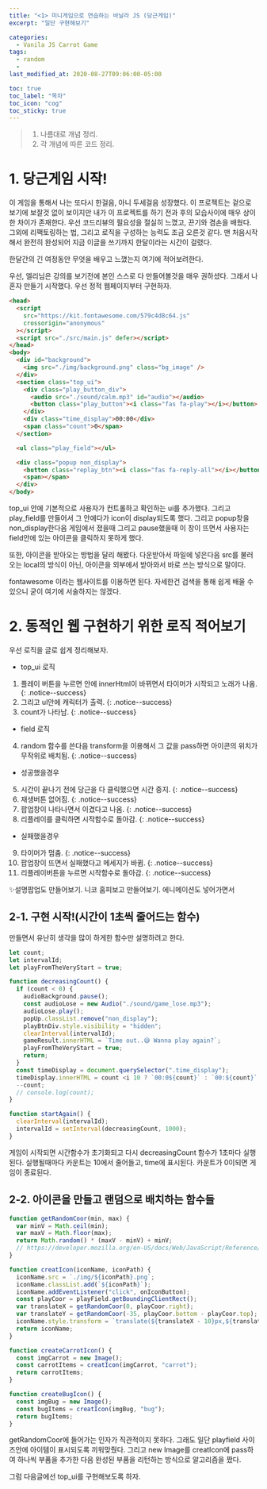 ```yaml
---
title: "<1> 미니게임으로 연습하는 바닐라 JS (당근게임)"
excerpt: "일단 구현해보기"

categories:
  - Vanila JS Carrot Game
tags:
  - random
  -
last_modified_at: 2020-08-27T09:06:00-05:00

toc: true
toc_label: "목차"
toc_icon: "cog"
toc_sticky: true
---
```


> 1. 나름대로 개념 정리.
> 2. 각 개념에 따른 코드 정리.

# 1. 당근게임 시작!

이 게임을 통해서 나는 또다시 한걸음, 아니 두세걸음 성장했다. 이 프로젝트는 겉으로 보기에 보잘것 없이 보이지만 내가 이 프로젝트를 하기 전과 후의 모습사이에 매우 상이한 차이가 존재한다. 우선 코드리뷰의 필요성을 절실히 느꼈고, 끈기와 겸손을 배웠다. 그외에 리팩토링하는 법, 그리고 로직을 구성하는 능력도 조금 오른것 같다. 맨 처음시작해서 완전히 완성되어 지금 이글을 쓰기까지 한달이라는 시간이 걸렸다.

한달간의 긴 여정동안 무엇을 배우고 느꼈는지 여기에 적어보려한다.

우선, 엘리님은 강의를 보기전에 본인 스스로 다 만들어볼것을 매우 권하셨다. 그래서 나혼자 만들기 시작했다. 우선 정적 웹페이지부터 구현하자.

```html
<head>
  <script
    src="https://kit.fontawesome.com/579c4d8c64.js"
    crossorigin="anonymous"
  ></script>
  <script src="./src/main.js" defer></script>
</head>
<body>
  <div id="background">
    <img src="./img/background.png" class="bg_image" />
  </div>
  <section class="top_ui">
    <div class="play_button_div">
      <audio src="./sound/calm.mp3" id="audio"></audio>
      <button class="play_button"><i class="fas fa-play"></i></button>
    </div>
    <div class="time_display">00:00</div>
    <span class="count">0</span>
  </section>

  <ul class="play_field"></ul>

  <div class="popup non_display">
    <button class="replay_btn"><i class="fas fa-reply-all"></i></button>
    <span></span>
  </div>
</body>
```

top_ui 안에 기본적으로 사용자가 컨트롤하고 확인하는 ui를 추가했다. 그리고 play_field를 만들어서 그 안에다가 icon이 display되도록 했다. 그리고 popup창을 non_display한다음 게임에서 졌을때 그리고 pause했을때 이 창이 뜨면서 사용자는 field안에 있는 아이콘을 클릭하지 못하게 했다.

또한, 아이콘을 받아오는 방법을 달리 해봤다. 다운받아서 파일에 넣은다음 src를 불러오는 local의 방식이 아닌, 아이콘을 외부에서 받아와서 바로 쓰는 방식으로 말이다.

fontawesome 이라는 웹사이트를 이용하면 된다. 자세한건 검색을 통해 쉽게 배울 수 있으니 굳이 여기에 서술하지는 않겠다.

# 2. 동적인 웹 구현하기 위한 로직 적어보기

우선 로직을 글로 쉽게 정리해보자.

- top_ui 로직

1. 플레이 버튼을 누르면 안에 innerHtml이 바뀌면서 타이머가 시작되고 노래가 나옴.
   {: .notice--success}
2. 그리고 ul안에 캐릭터가 출력.
   {: .notice--success}
3. count가 나타남.
   {: .notice--success}

- field 로직

4.  random 함수를 쓴다음 transform을 이용해서 그 값을 pass하면 아이콘의 위치가 무작위로 배치됨.
    {: .notice--success}

- 성공했을경우

5.  시간이 끝나기 전에 당근을 다 클릭했으면 시간 중지.
    {: .notice--success}
6.  재생버튼 없어짐.
    {: .notice--success}
7.  팝업창이 나타나면서 이겼다고 나옴.
    {: .notice--success}
8.  리플레이를 클릭하면 시작함수로 돌아감.
    {: .notice--success}

- 실패했을경우

9.  타이머가 멈춤.
    {: .notice--success}
10. 팝업창이 뜨면서 실패했다고 메세지가 바뀜.
    {: .notice--success}
11. 리플레이버튼을 누르면 시작함수로 돌아감.
    {: .notice--success}

✨설명팝업도 만들어보기. 니코 홈피보고 만들어보기. 에니메이션도 넣어가면서

## 2-1. 구현 시작!(시간이 1초씩 줄어드는 함수)

만들면서 유난히 생각을 많이 하게한 함수만 설명하려고 한다.

```javascript
let count;
let intervalId;
let playFromTheVeryStart = true;

function decreasingCount() {
  if (count < 0) {
    audioBackground.pause();
    const audioLose = new Audio("./sound/game_lose.mp3");
    audioLose.play();
    popUp.classList.remove("non_display");
    playBtnDiv.style.visibility = "hidden";
    clearInterval(intervalId);
    gameResult.innerHTML = `Time out..😅 Wanna play again?`;
    playFromTheVeryStart = true;
    return;
  }
  const timeDisplay = document.querySelector(".time_display");
  timeDisplay.innerHTML = count <i 10 ? `00:0${count}` : `00:${count}`;
  --count;
  // console.log(count);
}

function startAgain() {
  clearInterval(intervalId);
  intervalId = setInterval(decreasingCount, 1000);
}
```

게임이 시작되면 시간함수가 초기화되고 다시 decreasingCount 함수가 1초마다 실행된다. 실행될때마다 카운트는 10에서 줄어들고, time에 표시된다. 카운트가 0이되면 게임이 종료된다.

## 2-2. 아이콘을 만들고 랜덤으로 배치하는 함수들

```javascript
function getRandomCoor(min, max) {
  var minV = Math.ceil(min);
  var maxV = Math.floor(max);
  return Math.random() * (maxV - minV) + minV;
  // https://developer.mozilla.org/en-US/docs/Web/JavaScript/Reference/Global_Objects/Math/random 참고
}

function creatIcon(iconName, iconPath) {
  iconName.src = `./img/${iconPath}.png`;
  iconName.classList.add(`${iconPath}`);
  iconName.addEventListener("click", onIconButton);
  const playCoor = playField.getBoundingClientRect();
  var translateX = getRandomCoor(0, playCoor.right);
  var translateY = getRandomCoor(-35, playCoor.bottom - playCoor.top);
  iconName.style.transform = `translate(${translateX - 10}px,${translateY}px)`;
  return iconName;
}

function createCarrotIcon() {
  const imgCarrot = new Image();
  const carrotItems = creatIcon(imgCarrot, "carrot");
  return carrotItems;
}

function createBugIcon() {
  const imgBug = new Image();
  const bugItems = creatIcon(imgBug, "bug");
  return bugItems;
}
```

getRandomCoor에 들어가는 인자가 직관적이지 못하다. 그래도 일단 playfield 사이즈안에 아이템이 표시되도록 끼워맞췄다. 그리고 new Image를 creatIcon에 pass하여 하나씩 부품을 추가한 다음 완성된 부품을 리턴하는 방식으로 알고리즘을 짰다.

그럼 다음글에선 top_ui를 구현해보도록 하자.
